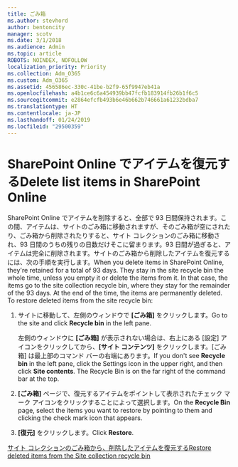 ```yaml
---
title: ごみ箱
ms.author: stevhord
author: bentoncity
manager: scotv
ms.date: 3/1/2018
ms.audience: Admin
ms.topic: article
ROBOTS: NOINDEX, NOFOLLOW
localization_priority: Priority
ms.collection: Adm_O365
ms.custom: Adm_O365
ms.assetid: 456586ec-330c-41be-b2f9-65f9947eb41a
ms.openlocfilehash: a4b1ce6c6a454939bb47fcfb183914fb26b1f6c5
ms.sourcegitcommit: e2864efcfb493b6e46b662b746661a61232bdba7
ms.translationtype: HT
ms.contentlocale: ja-JP
ms.lasthandoff: 01/24/2019
ms.locfileid: "29500359"
---
```

# <a name="restore-items-in-sharepoint-online"></a><span data-ttu-id="8019e-102">SharePoint Online でアイテムを復元する</span><span class="sxs-lookup"><span data-stu-id="8019e-102">Delete list items in SharePoint Online</span></span>

<span data-ttu-id="8019e-p101">SharePoint Online でアイテムを削除すると、全部で 93 日間保持されます。この間、アイテムは、サイトのごみ箱に移動されますが、そのごみ箱が空にされたり、ごみ箱から削除されたりすると、サイト コレクションのごみ箱に移動され、93 日間のうちの残りの日数だけそこに留まります。93 日間が過ぎると、アイテムは完全に削除されます。サイトのごみ箱から削除したアイテムを復元するには、次の手順を実行します。</span><span class="sxs-lookup"><span data-stu-id="8019e-p101">When you delete items in SharePoint Online, they're retained for a total of 93 days. They stay in the site recycle bin the whole time, unless you empty it or delete the items from it. In that case, the items go to the site collection recycle bin, where they stay for the remainder of the 93 days. At the end of the time, the items are permanently deleted. To restore deleted items from the site recycle bin:</span></span>
  
1. <span data-ttu-id="8019e-108">サイトに移動して、左側のウィンドウで **[ごみ箱]** をクリックします。</span><span class="sxs-lookup"><span data-stu-id="8019e-108">Go to the site and click **Recycle bin** in the left pane.</span></span> 
    
    <span data-ttu-id="8019e-p102">左側のウィンドウに **[ごみ箱]** が表示されない場合は、右上にある [設定] アイコンをクリックしてから、**[サイト コンテンツ]** をクリックします。[ごみ箱] は最上部のコマンド バーの右端にあります。</span><span class="sxs-lookup"><span data-stu-id="8019e-p102">If you don't see **Recycle bin** in the left pane, click the Settings icon in the upper right, and then click **Site contents**. The Recycle Bin is on the far right of the command bar at the top.</span></span>
    
2. <span data-ttu-id="8019e-111">**[ごみ箱]** ページで、復元するアイテムをポイントして表示されたチェック マーク アイコンをクリックすることによって選択します。</span><span class="sxs-lookup"><span data-stu-id="8019e-111">On the **Recycle Bin** page, select the items you want to restore by pointing to them and clicking the check mark icon that appears.</span></span> 
    
3. <span data-ttu-id="8019e-112">**[復元]** をクリックします。</span><span class="sxs-lookup"><span data-stu-id="8019e-112">Click **Restore**.</span></span>
    
[<span data-ttu-id="8019e-113">サイト コレクションのごみ箱から、削除したアイテムを復元する</span><span class="sxs-lookup"><span data-stu-id="8019e-113">Restore deleted items from the Site collection recycle bin </span></span>](https://go.microsoft.com/fwlink/?linkid=866439)
  

